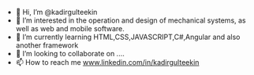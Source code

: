 - 👋 Hi, I’m @kadirgulteekin
- 👀 I’m interested in the operation and design of mechanical systems, as well as web and mobile software.
- 🌱 I’m currently learning HTML,CSS,JAVASCRIPT,C#,Angular and also another framework
- 💞️ I’m looking to collaborate on ....
- 📫 How to reach me www.linkedin.com/in/kadirgulteekin

<!---
kadirgulteekin/kadirgulteekin is a ✨ special ✨ repository because its `README.md` (this file) appears on your GitHub profile.
You can click the Preview link to take a look at your changes.
--->
